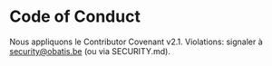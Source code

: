 # Code of Conduct
Nous appliquons le Contributor Covenant v2.1.
Violations: signaler à security@obatis.be (ou via SECURITY.md).
